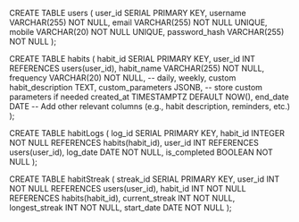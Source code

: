 CREATE TABLE users (
user_id SERIAL PRIMARY KEY,
username VARCHAR(255) NOT NULL,
email VARCHAR(255) NOT NULL UNIQUE,
mobile VARCHAR(20) NOT NULL UNIQUE,
password_hash VARCHAR(255) NOT NULL
);

CREATE TABLE habits (
habit_id SERIAL PRIMARY KEY,
user_id INT REFERENCES users(user_id),
habit_name VARCHAR(255) NOT NULL,
frequency VARCHAR(20) NOT NULL, -- daily, weekly, custom
habit_description TEXT,
custom_parameters JSONB, -- store custom parameters if needed
created_at TIMESTAMPTZ DEFAULT NOW(),
end_date DATE
-- Add other relevant columns (e.g., habit description, reminders, etc.)
);

CREATE TABLE habitLogs (
log_id SERIAL PRIMARY KEY,
habit_id INTEGER NOT NULL REFERENCES habits(habit_id),
user_id INT REFERENCES users(user_id),
log_date DATE NOT NULL,
is_completed BOOLEAN NOT NULL
);

CREATE TABLE habitStreak (
streak_id SERIAL PRIMARY KEY,
user_id INT NOT NULL REFERENCES users(user_id),
habit_id INT NOT NULL REFERENCES habits(habit_id),
current_streak INT NOT NULL,
longest_streak INT NOT NULL,
start_date DATE NOT NULL
);
